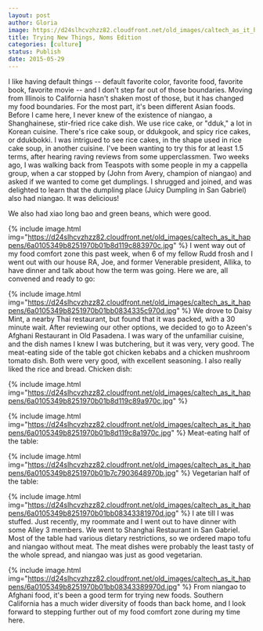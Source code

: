 ```yaml
---
layout: post
author: Gloria
image: https://d24slhcvzhzz82.cloudfront.net/old_images/caltech_as_it_happens/6a0105349b8251970b01bb08343318970d.jpg
title: Trying New Things, Noms Edition
categories: [culture]
status: Publish
date: 2015-05-29
---
```


I like having default things -- default favorite color, favorite food, favorite book, favorite movie -- and I don't step far out of those boundaries. Moving from Illinois to California hasn't shaken most of those, but it has changed my food boundaries. 
For the most part, it's been different Asian foods. Before I came here, I never knew of the existence of niangao, a Shanghainese, stir-fried rice cake dish. We use rice cake, or "dduk," a lot in Korean cuisine. There's rice cake soup, or ddukgook, and spicy rice cakes, or ddukbokki. I was intrigued to see rice cakes, in the shape used in rice cake soup, in another cuisine. I've been wanting to try this for at least 1.5 terms, after hearing raving reviews from some upperclassmen. Two weeks ago, I was walking back from Teaspots with some people in my a cappella group, when a car stopped by (John from Avery, champion of niangao) and asked if we wanted to come get dumplings. I shrugged and joined, and was delighted to learn that the dumpling place (Juicy Dumpling in San Gabriel) also had niangao. It was delicious!

We also had xiao long bao and green beans, which were good.


{% include image.html img="https://d24slhcvzhzz82.cloudfront.net/old_images/caltech_as_it_happens/6a0105349b8251970b01b8d119c883970c.jpg" %}
I went way out of my food comfort zone this past week, when 6 of my fellow Rudd frosh and I went out with our house RA, Joe, and former Venerable president, Allika, to have dinner and talk about how the term was going. Here we are, all convened and ready to go:


{% include image.html img="https://d24slhcvzhzz82.cloudfront.net/old_images/caltech_as_it_happens/6a0105349b8251970b01bb0834335c970d.jpg" %}
We drove to Daisy Mint, a nearby Thai restaurant, but found that it was packed, with a 30 minute wait. After reviewing our other options, we decided to go to Azeen's Afghani Restaurant in Old Pasadena. I was wary of the unfamiliar cuisine, and the dish names I knew I was butchering, but it was very, very good. The meat-eating side of the table got chicken kebabs and a chicken mushroom tomato dish. Both were very good, with excellent seasoning. I also really liked the rice and bread. Chicken dish:


{% include image.html img="https://d24slhcvzhzz82.cloudfront.net/old_images/caltech_as_it_happens/6a0105349b8251970b01b8d119c89a970c.jpg" %}

{% include image.html img="https://d24slhcvzhzz82.cloudfront.net/old_images/caltech_as_it_happens/6a0105349b8251970b01b8d119c8a1970c.jpg" %}
Meat-eating half of the table:


{% include image.html img="https://d24slhcvzhzz82.cloudfront.net/old_images/caltech_as_it_happens/6a0105349b8251970b01b7c7903648970b.jpg" %}
Vegetarian half of the table:


{% include image.html img="https://d24slhcvzhzz82.cloudfront.net/old_images/caltech_as_it_happens/6a0105349b8251970b01bb08343381970d.jpg" %}
I ate till I was stuffed. Just recently, my roommate and I went out to have dinner with some Alley 3 members. We went to Shanghai Restaurant in San Gabriel. Most of the table had various dietary restrictions, so we ordered mapo tofu and niangao without meat. The meat dishes were probably the least tasty of the whole spread, and niangao was just as good vegetarian.


{% include image.html img="https://d24slhcvzhzz82.cloudfront.net/old_images/caltech_as_it_happens/6a0105349b8251970b01bb08343389970d.jpg" %}
From niangao to Afghani food, it's been a good term for trying new foods. Southern California has a much wider diversity of foods than back home, and I look forward to stepping further out of my food comfort zone during my time here.

